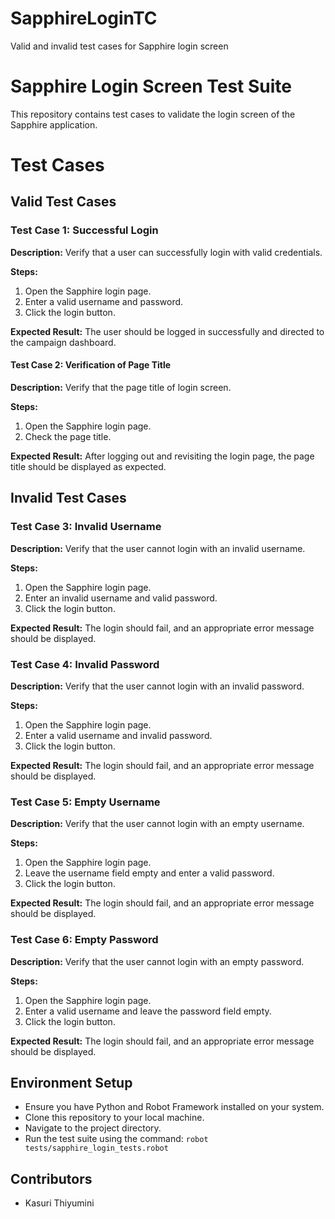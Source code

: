 # SapphireLoginTC
Valid and invalid test cases for Sapphire login screen
# Sapphire Login Screen Test Suite

This repository contains test cases to validate the login screen of the Sapphire application.

# Test Cases

## Valid Test Cases

### Test Case 1: Successful Login
**Description:** Verify that a user can successfully login with valid credentials.

**Steps:**
  1. Open the Sapphire login page.
  2. Enter a valid username and password.
  3. Click the login button.

**Expected Result:** The user should be logged in successfully and directed to the campaign dashboard.

#### Test Case 2: Verification of Page Title
**Description:** Verify that the page title of login screen.

**Steps:**
  1. Open the Sapphire login page.
  2. Check the page title.

**Expected Result:** After logging out and revisiting the login page, the page title should be displayed as expected.

## Invalid Test Cases

### Test Case 3: Invalid Username
**Description:** Verify that the user cannot login with an invalid username.

**Steps:**
  1. Open the Sapphire login page.
  2. Enter an invalid username and valid password.
  3. Click the login button.

**Expected Result:** The login should fail, and an appropriate error message should be displayed.

### Test Case 4: Invalid Password
**Description:** Verify that the user cannot login with an invalid password.

**Steps:**
  1. Open the Sapphire login page.
  2. Enter a valid username and invalid password.
  3. Click the login button.

**Expected Result:** The login should fail, and an appropriate error message should be displayed.

### Test Case 5: Empty Username
**Description:** Verify that the user cannot login with an empty username.

**Steps:**
  1. Open the Sapphire login page.
  2. Leave the username field empty and enter a valid password.
  3. Click the login button.

**Expected Result:** The login should fail, and an appropriate error message should be displayed.

### Test Case 6: Empty Password
**Description:** Verify that the user cannot login with an empty password.

**Steps:**
  1. Open the Sapphire login page.
  2. Enter a valid username and leave the password field empty.
  3. Click the login button.

**Expected Result:** The login should fail, and an appropriate error message should be displayed.

## Environment Setup
- Ensure you have Python and Robot Framework installed on your system.
- Clone this repository to your local machine.
- Navigate to the project directory.
- Run the test suite using the command: `robot tests/sapphire_login_tests.robot`

## Contributors
- Kasuri Thiyumini
